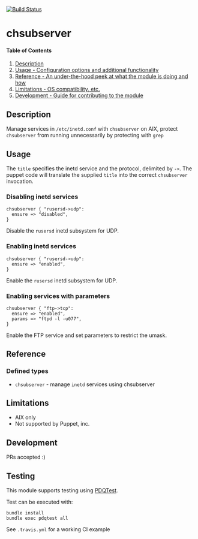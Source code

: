 [![Build Status](https://travis-ci.org/GeoffWilliams/chsubserver.svg?branch=master)](https://travis-ci.org/GeoffWilliams/chsubserver)
# chsubserver

#### Table of Contents

1. [Description](#description)
1. [Usage - Configuration options and additional functionality](#usage)
1. [Reference - An under-the-hood peek at what the module is doing and how](#reference)
1. [Limitations - OS compatibility, etc.](#limitations)
1. [Development - Guide for contributing to the module](#development)

## Description

Manage services in `/etc/inetd.conf` with `chsubserver` on AIX, protect `chsubserver` from running unnecessarily by protecting with `grep`

## Usage
The `title` specifies the inetd service and the protocol, delimited by `->`.  The puppet code will translate the supplied `title` into the correct `chsubserver` invocation.

### Disabling inetd services

```puppet
chsubserver { "rusersd->udp":
  ensure => "disabled",
}
```
Disable the `rusersd` inetd subsystem for UDP.

### Enabling inetd services

```puppet
chsubserver { "rusersd->udp":
  ensure => "enabled",
}
```
Enable the `rusersd` inetd subsystem for UDP.

### Enabling services with parameters

```puppet
chsubserver { "ftp->tcp":
  ensure => "enabled",
  params => "ftpd -l -u077",
}
```
Enable the FTP service and set parameters to restrict the umask.

## Reference

### Defined types
* `chsubserver` - manage `inetd` services using chsubserver

## Limitations

* AIX only
* Not supported by Puppet, inc.

## Development

PRs accepted :)

## Testing
This module supports testing using [PDQTest](https://github.com/GeoffWilliams/pdqtest).


Test can be executed with:

```
bundle install
bundle exec pdqtest all
```


See `.travis.yml` for a working CI example
